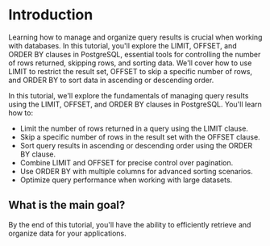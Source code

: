 # Introduction

<!-- 1. Topic sentences ----------------------------------------------------------------------------------

    Goal: Orient the learner to the area covered in this module.

    Heading: None

    Example: "Good cybersecurity relies on many factors to provide confidence and assurance that your data
             is safe and being used as expected."

    Recommended: Add a visual like an image, table, or list that supports the topic sentences.

    Detailed guidance: `https://review.learn.microsoft.com/help/learn/id-guidance-introductions?branch=main#module-introduction`
--->
Learning how to manage and organize query results is crucial when working with databases. In this tutorial, you'll explore the LIMIT, OFFSET, and ORDER BY clauses in PostgreSQL, essential tools for controlling the number of rows returned, skipping rows, and sorting data. We'll cover how to use LIMIT to restrict the result set, OFFSET to skip a specific number of rows, and ORDER BY to sort data in ascending or descending order.
<!-- 2. Motivation ---------------------------------------------------------------------------------------

    Goal: Explain why the concepts that the module covers are important and how they're used. Consider
          posing a question or describing a challenging situation.

    Heading: None

    Example: "In the early years of computing systems, every application stored data in its own unique
             structure. When developers wanted to build applications to use that data, they had to know
             a lot about the data structure to find the data they needed. These structures were
             inefficient, hard to maintain, and hard to optimize for good application performance. The
             relational database model was designed to solve the problem of multiple arbitrary data
             structures. The relational model provides a standard way of representing and querying
             data that can be used by any application."
-->

<!-- 4. Prose table of contents --------------------------------------------------------------------------

    Goal: List the activities that the learner does in this module. The prose table of contents differs
          from the title and the learning objectives. The title and the learning objectives are outcome-
          focused. They describe the skills the learner acquires as a result of consuming this content.
          In contrast, the prose table of contents states specifically what the learner **does** in order
          to acquire those skills. The format can be either prose or a bulleted list. But a list yields
          better results when transformed into other output types such as PowerPoint.

    Heading: "## What will we be doing?"

    Example: "In this module, we'll formally define several cybersecurity concepts like authentication
             and authorization. Then we'll put the concepts into context by describing some common
             authentication-based attacks. We'll also define some effective authorization security techniques."
 -->
In this tutorial, we'll explore the fundamentals of managing query results using the LIMIT, OFFSET, and ORDER BY clauses in PostgreSQL. You'll learn how to:

- Limit the number of rows returned in a query using the LIMIT clause.
- Skip a specific number of rows in the result set with the OFFSET clause.
- Sort query results in ascending or descending order using the ORDER BY clause.
- Combine LIMIT and OFFSET for precise control over pagination.
- Use ORDER BY with multiple columns for advanced sorting scenarios.
- Optimize query performance when working with large datasets.


<!-- 5. Terminal learning objective ----------------------------------------------------------------------

    Goal: Restate the module title as a complete sentence. You have more room here to convey the main goal
          than in a space-limited title. Make it outcome-focused so it describes the main skills and
          knowledge the learner acquires as a result of the training. Answer the question "What is the
          foundational knowledge the user gains as a result of consuming this training?"

    Heading: "## What is the main goal?"

    Example: "By the end of the module, you'll have a comprehensive understanding of core cybersecurity concepts."
 -->
## What is the main goal?

By the end of this tutorial, you'll have the ability to efficiently retrieve and organize data for your applications.
